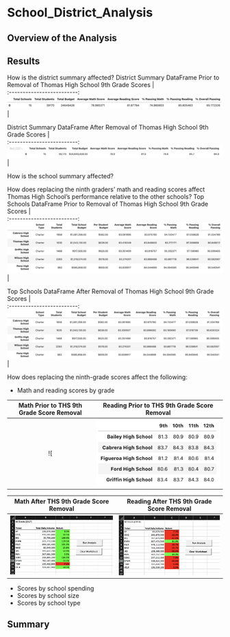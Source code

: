 # School_District_Analysis

## Overview of the Analysis

## Results
How is the district summary affected?
District Summary DataFrame Prior to Removal of Thomas High School 9th Grade Scores            |  
:-------------------------:
![](https://github.com/vivek-gurumoorthy/School_District_Analysis/blob/main/Pictures%20for%20Analysis/Screen%20Shot%202022-08-11%20at%208.14.58%20PM.png)|  

District Summary DataFrame After Removal of Thomas High School 9th Grade Scores            |  
:-------------------------:
![](https://github.com/vivek-gurumoorthy/School_District_Analysis/blob/main/Pictures%20for%20Analysis/Screen%20Shot%202022-08-11%20at%208.18.46%20PM.png)|  

How is the school summary affected?

How does replacing the ninth graders’ math and reading scores affect Thomas High School’s performance relative to the other schools?
Top Schools DataFrame Prior to Removal of Thomas High School 9th Grade Scores            |  
:-------------------------:
![](https://github.com/vivek-gurumoorthy/School_District_Analysis/blob/main/Pictures%20for%20Analysis/Screen%20Shot%202022-08-11%20at%208.33.06%20PM.png)|  

Top Schools DataFrame After Removal of Thomas High School 9th Grade Scores            |  
:-------------------------:
![](https://github.com/vivek-gurumoorthy/School_District_Analysis/blob/main/Pictures%20for%20Analysis/Screen%20Shot%202022-08-11%20at%208.36.57%20PM.png)| 

How does replacing the ninth-grade scores affect the following:
* Math and reading scores by grade

Math Prior to THS 9th Grade Score Removal           |  Reading Prior to THS 9th Grade Score Removal
:-------------------------:|:-------------------------:
![[](https://github.com/vivek-gurumoorthy/School_District_Analysis/blob/main/Pictures%20for%20Analysis/Screen%20Shot%202022-08-11%20at%208.53.22%20PM.png)|  ![](https://github.com/vivek-gurumoorthy/School_District_Analysis/blob/main/Pictures%20for%20Analysis/Screen%20Shot%202022-08-11%20at%208.54.50%20PM.png)

Math After THS 9th Grade Score Removal           |  Reading After THS 9th Grade Score Removal
:-------------------------:|:-------------------------:
![](https://github.com/vivek-gurumoorthy/stock-analysis/blob/main/Screen%20Shot%202022-07-28%20at%202.59.21%20PM.png)  |  ![](https://github.com/vivek-gurumoorthy/stock-analysis/blob/main/Screen%20Shot%202022-07-28%20at%202.59.58%20PM.png)
* Scores by school spending
* Scores by school size
* Scores by school type

## Summary

